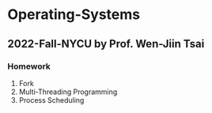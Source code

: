 # Operating-Systems
## 2022-Fall-NYCU by Prof. Wen-Jiin Tsai
### Homework
1. Fork
2. Multi-Threading Programming
3. Process Scheduling
